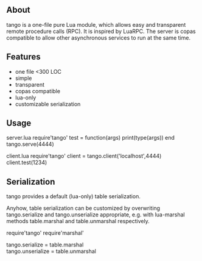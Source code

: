 About
------------
tango is a one-file pure Lua module, which allows easy and transparent remote procedure calls (RPC). 
It is inspired by LuaRPC. The server is copas compatible to allow other asynchronous services to run at the same time. 

Features
------------
* one file <300 LOC
* simple
* transparent
* copas compatible
* lua-only
* customizable serialization

Usage
-----------
server.lua
 require'tango'
 test = function(args)
      print(type(args))
 end
 tango.serve(4444)

client.lua
 require'tango'
 client = tango.client('localhost',4444)
 client.test(1234)

Serialization
------------
tango provides a default (lua-only) table serialization.

Anyhow, table serialization can be customized by overwriting tango.serialize and tango.unserialize appropriate, e.g. with lua-marshal methods table.marshal and table.unmarshal respectively. 

require'tango'
require'marshal'

tango.serialize = table.marshal  
tango.unserialize = table.unmarshal  

